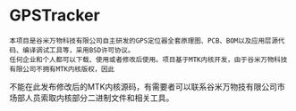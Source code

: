# GPSTracker
    本项目是谷米万物科技有限公司自主研发的GPS定位器全套原理图、PCB、BOM以及应用层源代码、编译调试工具等，采用BSD许可协议。
	任何企业和个人都可以下载、使用或者修改后使用。项目基于MTK内核开发，由于谷米万物科技有限公司不拥有MTK内核版权，因此
不能在此发布修改后的MTK内核源码，有需要者可以联系谷米万物技有限公司市场部人员索取内核部分二进制文件和相关工具。

